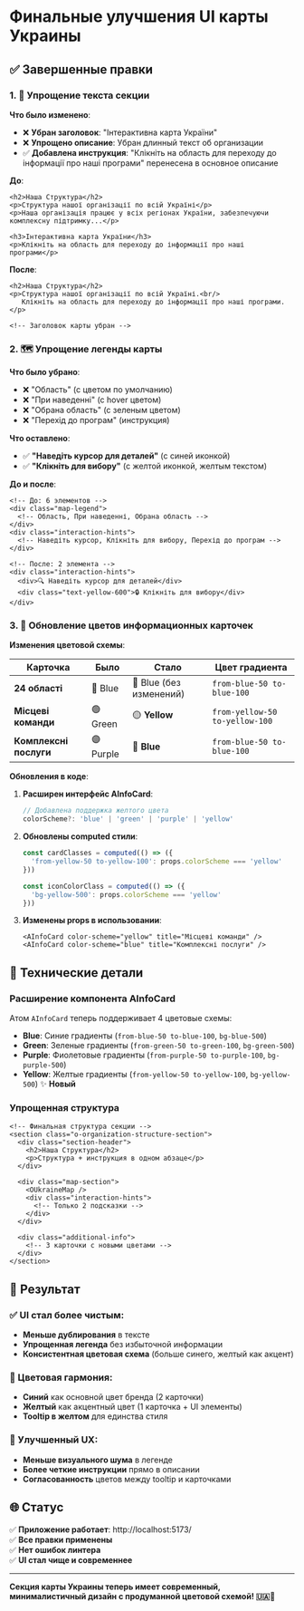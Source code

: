# Финальные улучшения UI карты Украины

## ✅ Завершенные правки

### 1. 📝 Упрощение текста секции
**Что было изменено**:
- ❌ **Убран заголовок**: "Інтерактивна карта України"
- ❌ **Упрощено описание**: Убран длинный текст об организации
- ✅ **Добавлена инструкция**: "Клікніть на область для переходу до інформації про наші програми" перенесена в основное описание

**До**:
```vue
<h2>Наша Структура</h2>
<p>Структура нашої організації по всій Україні</p>
<p>Наша організація працює у всіх регіонах України, забезпечуючи комплексну підтримку...</p>

<h3>Інтерактивна карта України</h3>
<p>Клікніть на область для переходу до інформації про наші програми</p>
```

**После**:
```vue
<h2>Наша Структура</h2>
<p>Структура нашої організації по всій Україні.<br/>
   Клікніть на область для переходу до інформації про наші програми.</p>

<!-- Заголовок карты убран -->
```

### 2. 🗺️ Упрощение легенды карты
**Что было убрано**:
- ❌ "Область" (с цветом по умолчанию)
- ❌ "При наведенні" (с hover цветом)
- ❌ "Обрана область" (с зеленым цветом)
- ❌ "Перехід до програм" (инструкция)

**Что оставлено**:
- ✅ **"Наведіть курсор для деталей"** (с синей иконкой)
- ✅ **"Клікніть для вибору"** (с желтой иконкой, желтым текстом)

**До и после**:
```vue
<!-- До: 6 элементов -->
<div class="map-legend">
  <!-- Область, При наведенні, Обрана область -->
</div>
<div class="interaction-hints">
  <!-- Наведіть курсор, Клікніть для вибору, Перехід до програм -->
</div>

<!-- После: 2 элемента -->
<div class="interaction-hints">
  <div>🔍 Наведіть курсор для деталей</div>
  <div class="text-yellow-600">🔒 Клікніть для вибору</div>
</div>
```

### 3. 🎨 Обновление цветов информационных карточек
**Изменения цветовой схемы**:

| Карточка | Было | Стало | Цвет градиента |
|----------|------|-------|----------------|
| **24 області** | 🔵 Blue | 🔵 Blue (без изменений) | `from-blue-50 to-blue-100` |
| **Місцеві команди** | 🟢 Green | 🟡 **Yellow** | `from-yellow-50 to-yellow-100` |
| **Комплексні послуги** | 🟣 Purple | 🔵 **Blue** | `from-blue-50 to-blue-100` |

**Обновления в коде**:
1. **Расширен интерфейс AInfoCard**:
   ```typescript
   // Добавлена поддержка желтого цвета
   colorScheme?: 'blue' | 'green' | 'purple' | 'yellow'
   ```

2. **Обновлены computed стили**:
   ```typescript
   const cardClasses = computed(() => ({
     'from-yellow-50 to-yellow-100': props.colorScheme === 'yellow'
   }))
   
   const iconColorClass = computed(() => ({
     'bg-yellow-500': props.colorScheme === 'yellow'
   }))
   ```

3. **Изменены props в использовании**:
   ```vue
   <AInfoCard color-scheme="yellow" title="Місцеві команди" />
   <AInfoCard color-scheme="blue" title="Комплексні послуги" />
   ```

## 🔧 Технические детали

### Расширение компонента AInfoCard
Атом `AInfoCard` теперь поддерживает 4 цветовые схемы:
- **Blue**: Синие градиенты (`from-blue-50 to-blue-100`, `bg-blue-500`)
- **Green**: Зеленые градиенты (`from-green-50 to-green-100`, `bg-green-500`)
- **Purple**: Фиолетовые градиенты (`from-purple-50 to-purple-100`, `bg-purple-500`)
- **Yellow**: Желтые градиенты (`from-yellow-50 to-yellow-100`, `bg-yellow-500`) ✨ **Новый**

### Упрощенная структура
```vue
<!-- Финальная структура секции -->
<section class="o-organization-structure-section">
  <div class="section-header">
    <h2>Наша Структура</h2>
    <p>Структура + инструкция в одном абзаце</p>
  </div>
  
  <div class="map-section">
    <OUkraineMap />
    <div class="interaction-hints">
      <!-- Только 2 подсказки -->
    </div>
  </div>
  
  <div class="additional-info">
    <!-- 3 карточки с новыми цветами -->
  </div>
</section>
```

## 🎯 Результат

### ✅ UI стал более чистым:
- **Меньше дублирования** в тексте
- **Упрощенная легенда** без избыточной информации
- **Консистентная цветовая схема** (больше синего, желтый как акцент)

### 🎨 Цветовая гармония:
- **Синий** как основной цвет бренда (2 карточки)
- **Желтый** как акцентный цвет (1 карточка + UI элементы)
- **Tooltip в желтом** для единства стиля

### 📱 Улучшенный UX:
- **Меньше визуального шума** в легенде
- **Более четкие инструкции** прямо в описании
- **Согласованность** цветов между tooltip и карточками

## 🌐 Статус
✅ **Приложение работает**: http://localhost:5173/  
✅ **Все правки применены**  
✅ **Нет ошибок линтера**  
✅ **UI стал чище и современнее**

---

**Секция карты Украины теперь имеет современный, минималистичный дизайн с продуманной цветовой схемой! 🇺🇦🎨**
